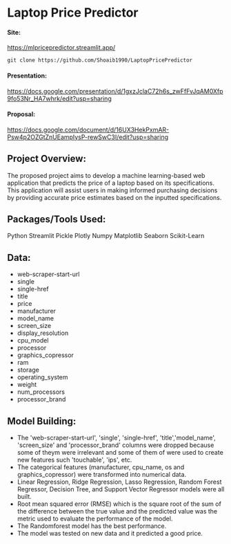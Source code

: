 # Laptop Price Predictor

#### Site:
https://mlpricepredictor.streamlit.app/

```
git clone https://github.com/Shoaib1990/LaptopPricePredictor
```

#### Presentation: 
https://docs.google.com/presentation/d/1gxzJclaC72h6s_zwFfFvJqAM0Xfp9fo53Nr_HA7whrk/edit?usp=sharing

#### Proposal: 
https://docs.google.com/document/d/16UX3HekPxmAR-Psw4p2OZGtZnUEampIysP-rewSwC3I/edit?usp=sharing


## Project Overview:
The proposed project aims to develop a machine learning-based web application that predicts the price of a laptop based on its specifications. This application will assist users in making informed purchasing decisions by providing accurate price estimates based on the inputted specifications.

## Packages/Tools Used:
Python
Streamlit
Pickle
Plotly
Numpy
Matplotlib
Seaborn
Scikit-Learn

## Data:

- web-scraper-start-url	
- single	
- single-href	
- title	
- price	
- manufacturer	
- model_name	
- screen_size	
- display_resolution	
- cpu_model	
- processor	
- graphics_copressor	
- ram	
- storage	
- operating_system	
- weight	
- num_processors	
- processor_brand

## Model Building:
- The 'web-scraper-start-url', 'single', 'single-href', 'title','model_name', 'screen_size' and 'processor_brand' columns were dropped because some of theym were irrelevant and some of them of were used to create new features such 'touchable', 'ips', etc.
- The categorical features (manufacturer, cpu_name, os and graphics_copressor) were transformed into numerical data.
- Linear Regression, Ridge Regression, Lasso Regression, Random Forest Regressor, Decision Tree, and Support Vector Regressor models were all built.
- Root mean squared error (RMSE) which is the square root of the sum of the difference between the true value and the predicted value was the metric used to evaluate the performance of the model.
- The Randomforest model has the best performance.
- The model was tested on new data and it predicted a good price.